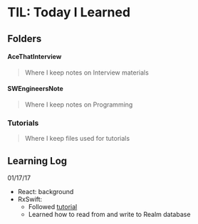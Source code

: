 # TIL: Today I Learned

## Folders

#### AceThatInterview
> Where I keep notes on Interview materials

#### SWEngineersNote
> Where I keep notes on Programming

### Tutorials
> Where I keep files used for tutorials

## Learning Log
01/17/17
- React: background
- RxSwift:
	- Followed [tutorial](http://irekasoft.com/blog/todo-list-with-realm-swift)
	- Learned how to read from and write to Realm database
